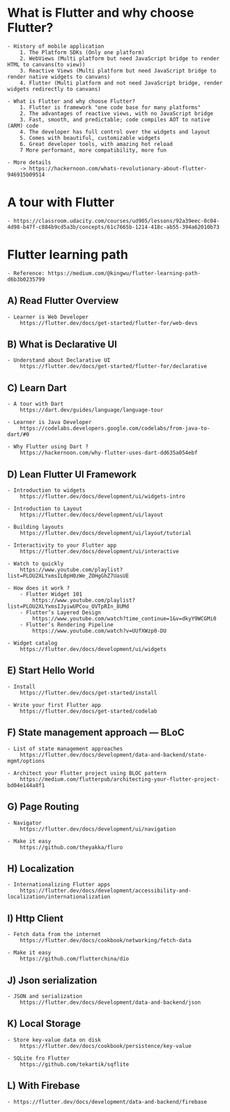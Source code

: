 # What is Flutter and why choose Flutter?
	- History of mobile application
		1. The Platform SDKs (Only one platform) 
		2. WebViews (Multi platform but need JavaScript bridge to render HTML to canvans(to view)) 
		3. Reactive Views (Multi platform but need JavaScript bridge to render native widgets to canvans)
		4. Flutter (Multi platform and not need JavaScript bridge, render widgets redirectly to canvans)

	- What is Flutter and why choose Flutter?
		1. Flutter is framework "one code base for many platforms" 
		2. The advantages of reactive views, with no JavaScript bridge
		3. Fast, smooth, and predictable; code compiles AOT to native (ARM) code
		4. The developer has full control over the widgets and layout
		5. Comes with beautiful, customizable widgets
		6. Great developer tools, with amazing hot reload
		7 More performant, more compatibility, more fun

	- More details
		-> https://hackernoon.com/whats-revolutionary-about-flutter-946915b09514


# A tour with Flutter
	- https://classroom.udacity.com/courses/ud905/lessons/92a39eec-0c04-4d98-b47f-c884b9cd5a3b/concepts/61c7665b-1214-418c-ab55-394a62010b73


# Flutter learning path
	- Reference: https://medium.com/@kingwu/flutter-learning-path-d6b3b0235799

## A) Read Flutter Overview
	- Learner is Web Developer
		https://flutter.dev/docs/get-started/flutter-for/web-devs

## B) What is Declarative UI
	- Understand about Declarative UI
		https://flutter.dev/docs/get-started/flutter-for/declarative

## C) Learn Dart
	- A tour with Dart
		https://dart.dev/guides/language/language-tour

	- Learner is Java Developer
		https://codelabs.developers.google.com/codelabs/from-java-to-dart/#0

	- Why Flutter using Dart ?
		https://hackernoon.com/why-flutter-uses-dart-dd635a054ebf

## D) Lean Flutter UI Framework
	- Introduction to widgets
		https://flutter.dev/docs/development/ui/widgets-intro

	- Introduction to Layout
		https://flutter.dev/docs/development/ui/layout

	- Building layouts
		https://flutter.dev/docs/development/ui/layout/tutorial

	- Interactivity to your Flutter app
		https://flutter.dev/docs/development/ui/interactive

	- Watch to quickly
		https://www.youtube.com/playlist?list=PLOU2XLYxmsIL0pH0zWe_ZOHgGhZ7UasUE

	- How does it work ?
		- Flutter Widget 101
			https://www.youtube.com/playlist?list=PLOU2XLYxmsIJyiwUPCou_OVTpRIn_8UMd
		- Flutter’s Layered Design
			https://www.youtube.com/watch?time_continue=1&v=dkyY9WCGMi0
		- Flutter’s Rendering Pipeline
			https://www.youtube.com/watch?v=UUfXWzp0-DU

	- Widget catalog
		https://flutter.dev/docs/development/ui/widgets

## E) Start Hello World
	- Install 
		https://flutter.dev/docs/get-started/install

	- Write your first Flutter app
		https://flutter.dev/docs/get-started/codelab


## F) State management approach — BLoC
	- List of state management approaches
		https://flutter.dev/docs/development/data-and-backend/state-mgmt/options

	- Architect your Flutter project using BLOC pattern
		https://medium.com/flutterpub/architecting-your-flutter-project-bd04e144a8f1

## G) Page Routing
	- Navigator 
		https://flutter.dev/docs/development/ui/navigation

	- Make it easy
		https://github.com/theyakka/fluro

## H) Localization
	- Internation­alizing Flutter apps
		https://flutter.dev/docs/development/accessibility-and-localization/internationalization

## I) Http Client
	- Fetch data from the internet
		https://flutter.dev/docs/cookbook/networking/fetch-data

	- Make it easy
		https://github.com/flutterchina/dio

## J) Json serialization
	- JSON and serialization
		https://flutter.dev/docs/development/data-and-backend/json

## K) Local Storage
	- Store key-value data on disk
		https://flutter.dev/docs/cookbook/persistence/key-value

	- SQLite fro Flutter
		https://github.com/tekartik/sqflite

## L) With Firebase
	- https://flutter.dev/docs/development/data-and-backend/firebase